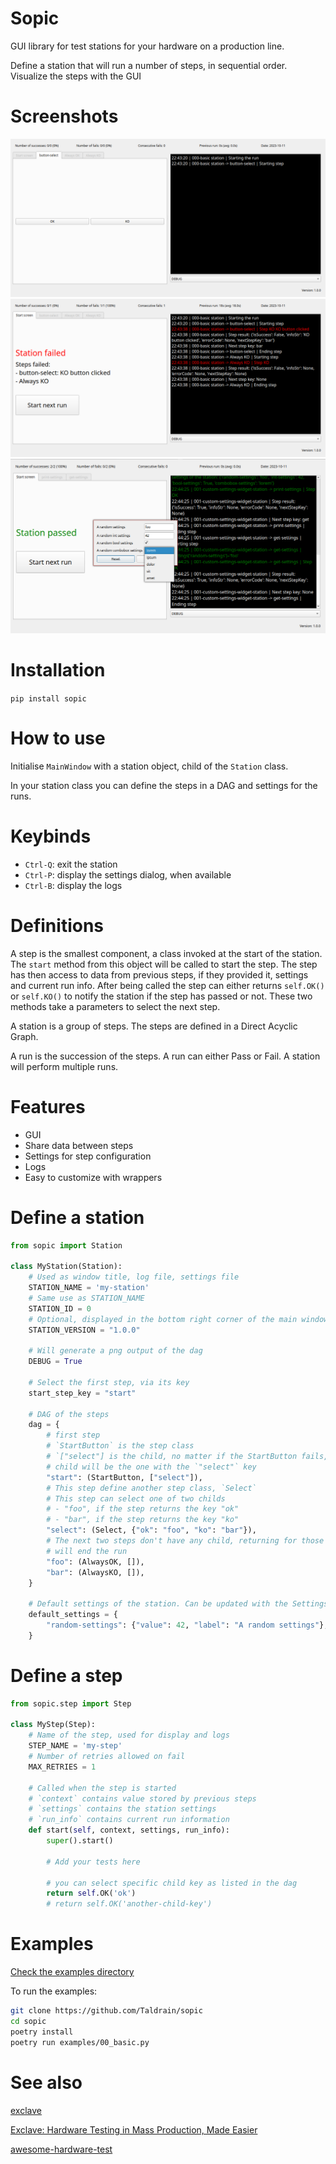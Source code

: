 Sopic
======

GUI library for test stations for your hardware on a production line.

Define a station that will run a number of steps, in sequential order.
Visualize the steps with the GUI


# Screenshots

![](assets/basic.png)
![](assets/basic-run.png)
![](assets/settings.png)


# Installation

`pip install sopic`


# How to use

Initialise `MainWindow` with a station object, child of the `Station` class.

In your station class you can define the steps in a DAG and settings for the
runs.


# Keybinds

- `Ctrl-Q`: exit the station
- `Ctrl-P`: display the settings dialog, when available
- `Ctrl-B`: display the logs

# Definitions

A step is the smallest component, a class invoked at the start of the station.
The `start` method from this object will be called to start the step. The step
has then access to data from previous steps, if they provided it, settings and
current run info.
After being called the step can either returns `self.OK()` or `self.KO()` to
notify the station if the step has passed or not. These two methods take a
parameters to select the next step.

A station is a group of steps. The steps are defined in a Direct Acyclic Graph.

A run is the succession of the steps. A run can either Pass or Fail. A station
will perform multiple runs.


# Features

- GUI
- Share data between steps
- Settings for step configuration
- Logs
- Easy to customize with wrappers

# Define a station

```python
from sopic import Station

class MyStation(Station):
    # Used as window title, log file, settings file
    STATION_NAME = 'my-station'
    # Same use as STATION_NAME
    STATION_ID = 0
    # Optional, displayed in the bottom right corner of the main window
    STATION_VERSION = "1.0.0"

    # Will generate a png output of the dag
    DEBUG = True

    # Select the first step, via its key
    start_step_key = "start"

    # DAG of the steps
    dag = {
        # first step
        # `StartButton` is the step class
        # `["select"] is the child, no matter if the StartButton fails, the
        # child will be the one with the `"select"` key
        "start": (StartButton, ["select"]),
        # This step define another step class, `Select`
        # This step can select one of two childs
        # - "foo", if the step returns the key "ok"
        # - "bar", if the step returns the key "ko"
        "select": (Select, {"ok": "foo", "ko": "bar"}),
        # The next two steps don't have any child, returning for those step
        # will end the run
        "foo": (AlwaysOK, []),
        "bar": (AlwaysKO, []),
    }

    # Default settings of the station. Can be updated with the SettingsDialog.
    default_settings = {
        "random-settings": {"value": 42, "label": "A random settings"},
    }
```

# Define a step

```python
from sopic.step import Step

class MyStep(Step):
    # Name of the step, used for display and logs
    STEP_NAME = 'my-step'
    # Number of retries allowed on fail
    MAX_RETRIES = 1

    # Called when the step is started
    # `context` contains value stored by previous steps
    # `settings` contains the station settings
    # `run_info` contains current run information
    def start(self, context, settings, run_info):
        super().start()

        # Add your tests here

        # you can select specific child key as listed in the dag
        return self.OK('ok')
        # return self.OK('another-child-key')
```


# Examples

[Check the examples directory](./examples)

To run the examples:
```bash
git clone https://github.com/Taldrain/sopic
cd sopic
poetry install
poetry run examples/00_basic.py
```


# See also

[exclave](https://github.com/exclave/exclave)

[Exclave: Hardware Testing in Mass Production, Made Easier](https://www.bunniestudios.com/blog/?p=5450)

[awesome-hardware-test](https://github.com/sschaetz/awesome-hardware-test)
